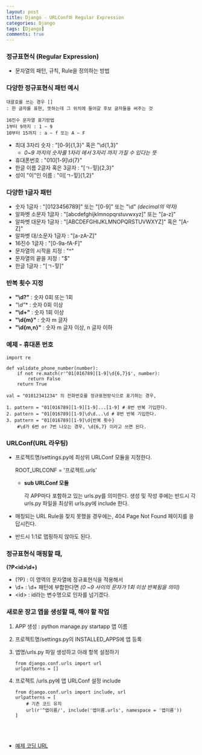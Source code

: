 ```yaml
---
layout: post
title: Django - URLConf와 Regular Expression
categories: Django
tags: [Django]
comments: true
---
```


### 정규표현식 (Regular Expression) 

- 문자열의 패턴, 규칙, Rule을 정의하는 방법



### 다양한 정규표현식 패턴 예시

```
대괄호를 쓰는 경우 []
: 한 글자를 표현, 뜻하는데 그 위치에 들어갈 후보 글자들을 써주는 것

16진수 문자열 표기방법
1부터 9까지 : 1 ~ 9
10부터 15까지 : a ~ f 또는 A ~ F
```

- 최대 3자리 숫자 : "[0-9]{1,3}" 혹은 "\d{1,3}"
  - *0~9 까지의 숫자를 1자리 에서  3자리 까지 가질 수 있다는 뜻*
- 휴대폰번호 :  "010[1-9]\d{7}"
- 한글 이름 2글자 혹은 3글자 : "[ㄱ-힣]{2,3}"
- 성이 "이"인 이름 : "이[ㄱ-힣]{1,2}"



### 다양한 1글자 패턴

- 숫자 1글자 : "[0123456789]" 또는 "[0-9]" 또는 "\d" *(decimal의 약자)*
- 알파벳 소문자 1글자 : "[abcdefghijklmnopqrstuvwxyz]" 또는 "[a-z]"
- 알파벳 대문자 1글자 : "[ABCDEFGHIJKLMNOPQRSTUVWXYZ]" 혹은 "[A-Z]"
- 알파벳 대/소문자 1글자 : "[a-zA-Z]"
- 16진수 1글자 : "[0-9a-fA-F]"
- 문자열의 시작을 지정 : "^"
- 문자열의 끝을 지정 : "$"
- 한글 1글자 : "[ㄱ-힣]"



### 반복 횟수 지정

- **"\d?"** :  숫자 0회 또는 1회
- **"\d*"** : 숫자 0회 이상
- **"\d+"** : 숫자 1회 이상
- **"\d{m}"** : 숫자 m 글자
- **"\d{m,n}"** : 숫자 m 글자 이상, n 글자 이하



### 예제 - 휴대폰 번호

```
import re

def validate_phone_number(number):
	if not re.match(r'^01[016789][1-9]\d{6,7}$', number):
		return False
	return True
```

```
val = "01012341234" 의 전화번호를 정규표현방식으로 표기하는 경우,

1. pattern = "01[016789][1-9][1-9]...[1-9] # 8번 반복 기입한다.
2. pattern = "01[016789][1-9]\d\d...\d # 8번 반복 기입한다.
3. pattern = "01[016789][1-9]\d{반복 횟수}
	#\d가 6번 or 7번 나오는 경우, \d{6,7} 이라고 쓰면 된다.
```





### URLConf(URL 라우팅)

- 프로젝트명/settings.py에 최상위 URLConf 모듈을 지정한다.

  ROOT_URLCONF = '프로젝트.urls'

  - **sub URLConf 모듈**

    각 APP마다 포함하고 있는 urls.py를 의미한다. 생성 및 작성 후에는 반드시 각 urls.py 파일을 최상위 urls.py에 include 한다.

- 매칭되는 URL Rule을 찾지 못했을 경우에는, 404 Page Not Found 페이지를 응답시킨다.

- 반드시 1:1로 맵핑하지 않아도 된다. 



### 정규표현식 매핑할 때, 

**(?P\<id>\d+)**

- (?P) : 이 영역의 문자열에 정규표현식을 적용해서
- \d+ : \d+ 패턴에 부합한다면 *(0 ~9 사이의 문자가 1회 이상 반복됨을 의미)*
- \<id> : id라는 변수명으로 인자를 넘기겠다.



### 새로운 장고 앱을 생성할 때, 해야 할 작업

1. APP 생성 : python manage.py startapp 앱 이름

2. 프로젝트명/settings.py의 INSTALLED_APPS에 앱 등록

3. 앱명/urls.py 파일 생성하고 아래 항목 설정하기

   ```
   from django.conf.urls import url
   urlpatterns = []
   ```

4. 프로젝트 /urls.py에 앱 URLConf 설정 include

   ```
   from django.conf.urls import include, url
   urlpatterns = [
       # 기존 코드 유지
       url(r'^앱이름/', include('앱이름.urls', namespace = '앱이름'))
   ]
   ```





<br>

<br>

- [예제 코딩 URL](https://github.com/DongmeeKim/Django-project1)